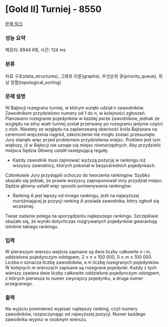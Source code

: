 # [Gold II] Turniej - 8550 

[문제 링크](https://www.acmicpc.net/problem/8550) 

### 성능 요약

메모리: 6944 KB, 시간: 124 ms

### 분류

자료 구조(data_structures), 그래프 이론(graphs), 우선순위 큐(priority_queue), 위상 정렬(topological_sorting)

### 문제 설명

<p>W Bajtocji rozegrano turniej, w którym wzięło udział <em>n</em> zawodników. Zawodnikom przydzielono numery od 1 do <em>n</em>, w kolejności zgłoszeń. Planowano rozegranie pojedynków w każdej parze zawodników, jednak ze względu na silny wiatr turniej został przerwany po rozegraniu jedynie części z nich. Niestety ze względu na zaplanowaną obecność króla Bajtazara na ceremonii wręczenia nagród, zakończenie nie mogło zostać przesunięte. Jury stanęło więc przed problemem przydzielenia miejsc. Problem jest tym większy, iż w Bajtocji nie uznaje się miejsc równorzędnych. Aby przydzielić miejsca Sędzia Główny ustalił następującą regułę:</p>

<ul>
	<li>Każdy zawodnik musi zajmować wyższą pozycję w rankingu niż wszyscy zawodnicy, których pokonał w bezpośrednich pojedynkach.</li>
</ul>

<p>Członkowie Jury przystąpili ochoczo do tworzenia rankingów. Szybko okazało się jednak, że prawie wszyscy zaproponowali inny przydział miejsc. Sędzia główny ustalił więc sposób porównywania rankingów:</p>

<ul>
	<li>Ranking A jest lepszy od innego rankingu, jeśli na najwyższej rozróżniającej je pozycji ranking A posiada zawodnika, który zgłosił się wcześniej.</li>
</ul>

<p>Twoje zadanie polega na sporządzeniu najlepszego rankingu. Szczęśliwie okazało się, że wyniki dotychczas rozgrywanych pojedynków gwarantują istnitnie takiego rankingu.</p>

### 입력 

 <p>W pierwszym wierszu wejścia zapisane są dwie liczby całkowite <em>n</em> i <em>m</em>, oddzielone pojedynczym odstępem, 2 ≤ <em>n</em> ≤ 100 000, 0 ≤ <em>m</em> ≤ 100 000. Liczba <em>n</em> oznacza liczbę zawodników, a <em>m</em> liczbę rozegranych pojedynków. W kolejnych <em>m</em> wierszach zapisane są rozegrane pojedynki. Każdy z tych wierszy zawiera dwie liczby całkowite oddzielone pojedynczym odstępem, z których pierwsza to numer zwycięzcy pojedynku, a druga numer przegranego.</p>

### 출력 

 <p>Na wyjściu powinieneś wypisać najlepszy ranking, czyli numery zawodników, rozpoczynając od najwyższej pozycji. Numer każdego zawodnika wypisz w osobnym wierszu.</p>

